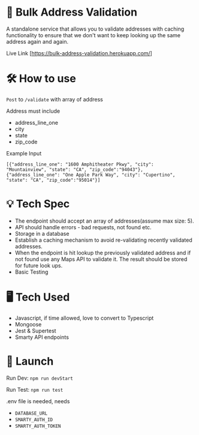 # 📍 Bulk Address Validation

A standalone service that allows you to validate addresses with caching functionality to ensure that we don't want to keep looking up the same address again and
again.

Live Link [https://bulk-address-validation.herokuapp.com/]

# 🛠️ How to use

`Post` to `/validate` with array of address

Address must include

- address_line_one
- city
- state
- zip_code

Example Input

```
[{"address_line_one": "1600 Amphitheater Pkwy", "city": "Mountainview", "state": "CA", "zip_code":"94043"}, {"address_line_one": "One Apple Park Way", "city": "Cupertino", "state": "CA", "zip_code":"95014"}]
```

# 💡 Tech Spec

- The endpoint should accept an array of addresses(assume max size: 5).
- API should handle errors - bad requests, not found etc.
- Storage in a database
- Establish a caching mechanism to avoid re-validating recently validated addresses.
- When the endpoint is hit lookup the previously validated address and if not found
  use any Maps API to validate it. The result should be stored for future look ups.
- Basic Testing

# 🖥️ Tech Used

- Javascript, if time allowed, love to convert to Typescript
- Mongoose
- Jest & Supertest
- Smarty API endpoints

# 🚀 Launch

Run Dev: `npm run devStart`

Run Test: `npm run test`

.env file is needed, needs

- `DATABASE_URL`
- `SMARTY_AUTH_ID`
- `SMARTY_AUTH_TOKEN`
